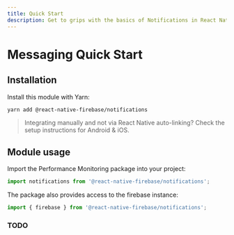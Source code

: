 ```yaml
---
title: Quick Start
description: Get to grips with the basics of Notifications in React Native Firebase
---
```


# Messaging Quick Start

## Installation

Install this module with Yarn:

```bash
yarn add @react-native-firebase/notifications
```

> Integrating manually and not via React Native auto-linking? Check the setup instructions for <Anchor version group href="/android">Android</Anchor> & <Anchor version group href="/ios">iOS</Anchor>.

## Module usage

Import the Performance Monitoring package into your project:

```js
import notifications from '@react-native-firebase/notifications';
```

The package also provides access to the firebase instance:

```js
import { firebase } from '@react-native-firebase/notifications';
```

### TODO
